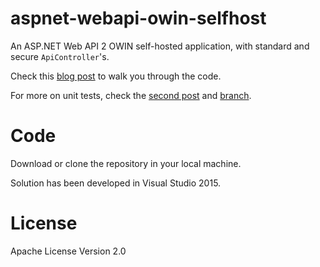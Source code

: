 # aspnet-webapi-owin-selfhost
An ASP.NET Web API 2 OWIN self-hosted application, with standard and secure `ApiController`'s.

Check this [blog post](http://codereform.com/blog/post/using-owin-to-self-host-web-api-and-secure-endpoints/) to walk you through the code.

For more on unit tests, check the [second post](http://codereform.com/blog/post/unit-testing-and-code-coverage-for-asp-net-web-api-22/) and [branch](https://github.com/gdyrrahitis/aspnet-webapi-owin-selfhost/tree/unit-tests-branch).

# Code
Download or clone the repository in your local machine.

Solution has been developed in Visual Studio 2015.

# License
Apache License Version 2.0
